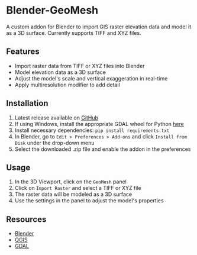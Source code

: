 # Blender-GeoMesh

A custom addon for Blender to import GIS raster elevation data and model it as a 3D surface. Currently supports TIFF and XYZ files.


## Features
- Import raster data from TIFF or XYZ files into Blender
- Model elevation data as a 3D surface
- Adjust the model's scale and vertical exaggeration in real-time
- Apply multiresolution modifier to add detail


## Installation
1. Latest release available on [GitHub](https://github.com/DGRod/Blender-GeoMesh)
2. If using Windows, install the appropriate GDAL wheel for Python [here](https://github.com/cgohlke/geospatial-wheels/releases)
3. Install necessary dependencies:
`pip install requirements.txt`
4. In Blender, go to `Edit > Preferences > Add-ons` and click `Install from Disk` under the drop-down menu
5. Select the downloaded .zip file and enable the addon in the preferences


## Usage
1. In the 3D Viewport, click on the `GeoMesh` panel
2. Click on `Import Raster` and select a TIFF or XYZ file
3. The raster data will be modeled as a 3D surface
4. Use the settings in the panel to adjust the model's properties


## Resources
- [Blender](https://www.blender.org/)
- [QGIS](https://qgis.org/)
- [GDAL](https://gdal.org/en/latest/#)
